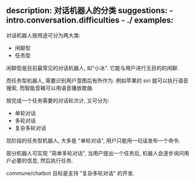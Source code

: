 description: 对话机器人的分类
suggestions:
    - intro.conversation.difficulties
    - ./
examples:
---

对话机器人按用途可分为两大类:

- 闲聊型
- 任务型

闲聊型是目前最常见的对话机器人, 如"小冰". 它能与用户进行无目的的闲聊.

而任务型机器人, 需要识别用户意图后有所作为. 例如苹果的 siri 就可以执行语音搜索, 而智能音箱可以用语音播放歌曲.

按完成一个任务需要的对话轮次计, 又可分为:

- 单轮对话
- 多轮对话
- 复杂多轮对话

现阶段的任务型机器人, 大多是 "单轮对话", 用户只能用一句话发布一个命令.

部分机器人可实现 "简单多轮对话", 当用户提出一个任务后, 机器人会逐步询问用户必要的信息, 然后执行任务.

commune/chatbot 目标是支持 "复杂多轮对话" 的开发.

